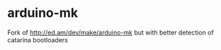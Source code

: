arduino-mk
==========

Fork of http://ed.am/dev/make/arduino-mk but with better detection of catarina bootloaders
